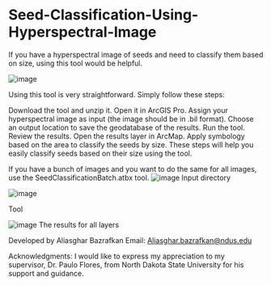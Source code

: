 # Seed-Classification-Using-Hyperspectral-Image

If you have a hyperspectral image of seeds and need to classify them based on size, using this tool would be helpful.


![image](https://github.com/AliBgisrs/Seed-Classification-Using-Hyperspectral-Image/assets/109620013/a7407872-270c-4e34-a0e0-0db2bbeec593)


Using this tool is very straightforward. Simply follow these steps:

Download the tool and unzip it.
Open it in ArcGIS Pro.
Assign your hyperspectral image as input (the image should be in .bil format).
Choose an output location to save the geodatabase of the results.
Run the tool.
Review the results.
Open the results layer in ArcMap.
Apply symbology based on the area to classify the seeds by size.
These steps will help you easily classify seeds based on their size using the tool.

If you have a bunch of images and you want to do the same for all images, use the SeedClassificationBatch.atbx tool.
![image](https://github.com/AliBgisrs/Seed-Classification-Using-Hyperspectral-Image/assets/109620013/22d5dc93-29f1-4c10-90a6-9ff781ea75c6)
Input directory

![image](https://github.com/AliBgisrs/Seed-Classification-Using-Hyperspectral-Image/assets/109620013/9eede2d1-a98b-48b2-a353-5490d4d9ae01)

Tool

![image](https://github.com/AliBgisrs/Seed-Classification-Using-Hyperspectral-Image/assets/109620013/46886b5b-6b70-447d-8461-3915638c734e)
The results for all layers



Developed by Aliasghar Bazrafkan
Email: Aliasghar.bazrafkan@ndus.edu

Acknowledgments:
I would like to express my appreciation to my supervisor, Dr. Paulo Flores, from North Dakota State University for his support and guidance.

